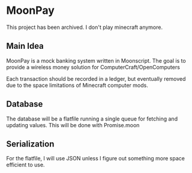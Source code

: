 # MoonPay
This project has been archived.
I don't play minecraft anymore.

## Main Idea
MoonPay is a mock banking system written in Moonscript.
The goal is to provide a wireless money solution for ComputerCraft/OpenComputers

Each transaction should be recorded in a ledger, but eventually removed due to the space limitations of Minecraft computer mods.

## Database
The database will be a flatfile running a single queue for fetching and updating values.
This will be done with Promise.moon

## Serialization
For the flatfile, I will use JSON unless I figure out something more space efficient to use.
